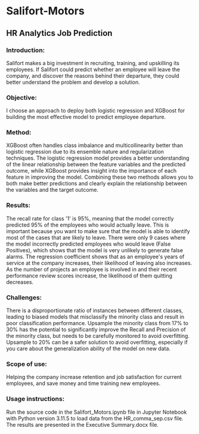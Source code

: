 # Salifort-Motors
## HR Analytics Job Prediction
### Introduction:  
Salifort makes a big investment in recruiting, training, and upskilling its employees. If Salifort could predict whether an employee will leave the company, and discover the reasons behind their departure, they could better understand the problem and develop a solution. 

### Objective: 
I choose an approach to deploy both logistic regression and XGBoost for building the most effective model to predict employee departure.

### Method: 
XGBoost often handles class imbalance and multicollinearity better than logistic regression due to its ensemble nature and regularization techniques. The logistic regression model provides a better understanding of the linear relationship between the feature variables and the predicted outcome, while XGBoost provides insight into the importance of each feature in improving the model. Combining these two methods allows you to both make better predictions and clearly explain the relationship between the variables and the target outcome.

### Results: 
The recall rate for class '1' is 95%, meaning that the model correctly predicted 95% of the employees who would actually leave. This is important because you want to make sure that the model is able to identify most of the cases that are likely to leave. There were only 9 cases where the model incorrectly predicted employees who would leave (False Positives), which shows that the model is very unlikely to generate false alarms. The regression coefficient shows that as an employee's years of service at the company increases, their likelihood of leaving also increases. As the number of projects an employee is involved in and their recent performance review scores increase, the likelihood of them quitting decreases.

### Challenges: 
There is a disproportionate ratio of instances between different classes, leading to biased models that misclassify the minority class and result in poor classification performance. Upsample the minority class from 17% to 30% has the potential to significantly improve the Recall and Precision of the minority class, but needs to be carefully monitored to avoid overfitting. Upsample to 20% can be a safer solution to avoid overfitting, especially if you care about the generalization ability of the model on new data.

### Scope of use: 
Helping the company increase retention and job satisfaction for current employees, and save money and time training new employees. 

### Usage instructions: 
Run the source code in the Salifort_Motors.ipynb file in Jupyter Notebook with Python version 3.11.5 to load data from the HR_comma_sep.csv file. The results are presented in the Executive Summary.docx file.
